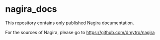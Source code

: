 # nagira_docs
This repository contains only published Nagira documentation.

For the sources of Nagira, please go to https://github.com/dmytro/nagira
